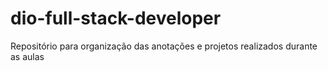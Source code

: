 # dio-full-stack-developer
Repositório para organização das anotações e projetos realizados durante as aulas
